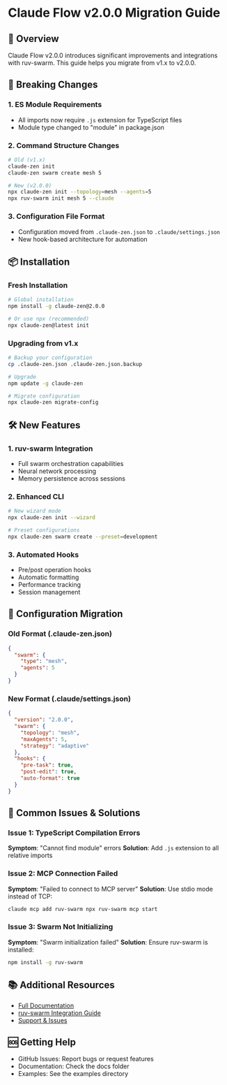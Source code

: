 # Claude Flow v2.0.0 Migration Guide

## 🚀 Overview
Claude Flow v2.0.0 introduces significant improvements and integrations with ruv-swarm. This guide helps you migrate from v1.x to v2.0.0.

## 🔄 Breaking Changes

### 1. ES Module Requirements
- All imports now require `.js` extension for TypeScript files
- Module type changed to "module" in package.json

### 2. Command Structure Changes
```bash
# Old (v1.x)
claude-zen init
claude-zen swarm create mesh 5

# New (v2.0.0)
npx claude-zen init --topology=mesh --agents=5
npx ruv-swarm init mesh 5 --claude
```

### 3. Configuration File Format
- Configuration moved from `.claude-zen.json` to `.claude/settings.json`
- New hook-based architecture for automation

## 📦 Installation

### Fresh Installation
```bash
# Global installation
npm install -g claude-zen@2.0.0

# Or use npx (recommended)
npx claude-zen@latest init
```

### Upgrading from v1.x
```bash
# Backup your configuration
cp .claude-zen.json .claude-zen.json.backup

# Upgrade
npm update -g claude-zen

# Migrate configuration
npx claude-zen migrate-config
```

## 🛠️ New Features

### 1. ruv-swarm Integration
- Full swarm orchestration capabilities
- Neural network processing
- Memory persistence across sessions

### 2. Enhanced CLI
```bash
# New wizard mode
npx claude-zen init --wizard

# Preset configurations
npx claude-zen swarm create --preset=development
```

### 3. Automated Hooks
- Pre/post operation hooks
- Automatic formatting
- Performance tracking
- Session management

## 🔧 Configuration Migration

### Old Format (.claude-zen.json)
```json
{
  "swarm": {
    "type": "mesh",
    "agents": 5
  }
}
```

### New Format (.claude/settings.json)
```json
{
  "version": "2.0.0",
  "swarm": {
    "topology": "mesh",
    "maxAgents": 5,
    "strategy": "adaptive"
  },
  "hooks": {
    "pre-task": true,
    "post-edit": true,
    "auto-format": true
  }
}
```

## 🐛 Common Issues & Solutions

### Issue 1: TypeScript Compilation Errors
**Symptom**: "Cannot find module" errors
**Solution**: Add `.js` extension to all relative imports

### Issue 2: MCP Connection Failed
**Symptom**: "Failed to connect to MCP server"
**Solution**: Use stdio mode instead of TCP:
```bash
claude mcp add ruv-swarm npx ruv-swarm mcp start
```

### Issue 3: Swarm Not Initializing
**Symptom**: "Swarm initialization failed"
**Solution**: Ensure ruv-swarm is installed:
```bash
npm install -g ruv-swarm
```

## 📚 Additional Resources
- [Full Documentation](https://github.com/ruvnet/claude-code-flow)
- [ruv-swarm Integration Guide](https://github.com/ruvnet/ruv-FANN/tree/main/ruv-swarm)
- [Support & Issues](https://github.com/ruvnet/claude-code-flow/issues)

## 🆘 Getting Help
- GitHub Issues: Report bugs or request features
- Documentation: Check the docs folder
- Examples: See the examples directory